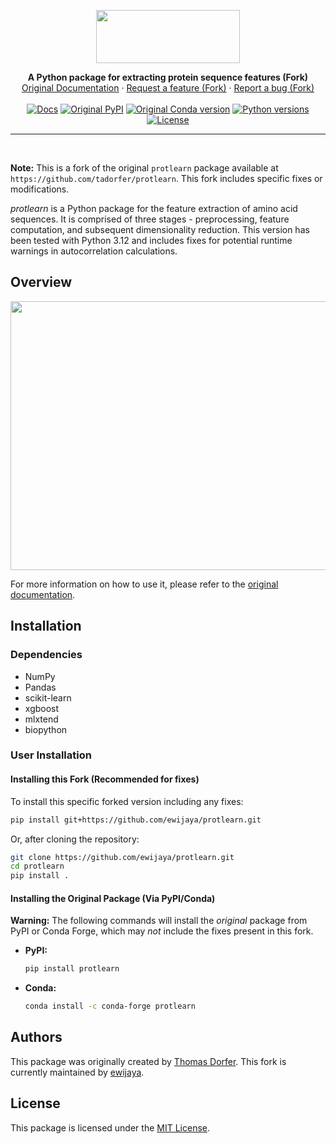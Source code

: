 <p align="center">
  <img src="https://raw.githubusercontent.com/tadorfer/protlearn/master/imgs/protlearn_logo.png" height="85" width="230">
</p>

<p align="center">
  <strong>A Python package for extracting protein sequence features (Fork)</strong>
  <br>
  <a href="https://protlearn.readthedocs.io/en/latest/">Original Documentation</a>
  ·
  <a href="https://github.com/ewijaya/protlearn/issues/new?assignees=&labels=&template=feature_request.md&title=%5BNEW+FEATURE%5D">Request a feature (Fork)</a>
  ·
  <a href="https://github.com/ewijaya/protlearn/issues/new?assignees=&labels=&template=bug_report.md&title=%5BBUG%5D">Report a bug (Fork)</a>
  <br><br>
  <!-- Travis CI and Codecov badges removed as they likely need setup for the fork -->
  <!-- <a href="https://travis-ci.org/tadorfer/protlearn"><img alt="Travis CI" src="https://img.shields.io/travis/tadorfer/protlearn"></a> -->
  <!-- <a href="https://codecov.io/gh/tadorfer/protlearn"><img alt="Codecov" src="https://codecov.io/gh/tadorfer/protlearn/branch/master/graph/badge.svg"></a> -->
  <a href="https://protlearn.readthedocs.io/en/latest/?badge=latest"><img alt="Docs" src="https://readthedocs.org/projects/protlearn/badge/?version=latest"></a>
  <a href="https://pypi.org/project/protlearn/"><img alt="Original PyPI" src="https://img.shields.io/pypi/v/protlearn"></a>
  <a href="https://anaconda.org/conda-forge/protlearn"><img alt="Original Conda version" src="https://img.shields.io/conda/vn/conda-forge/protlearn.svg"></a>
  <a href="https://img.shields.io/pypi/pyversions/protlearn"><img alt="Python versions" src="https://img.shields.io/pypi/pyversions/protlearn"></a>
  <a href="https://github.com/ewijaya/protlearn/blob/master/LICENSE"><img alt="License" src="https://img.shields.io/badge/License-MIT-blue.svg"></a>
</p>
<hr><br>

**Note:** This is a fork of the original `protlearn` package available at `https://github.com/tadorfer/protlearn`. This fork includes specific fixes or modifications.

*protlearn* is a Python package for the feature extraction of amino acid sequences.
It is comprised of three stages - preprocessing, feature computation, and
subsequent dimensionality reduction. This version has been tested with Python 3.12 and includes fixes for potential runtime warnings in autocorrelation calculations.

## Overview

<p align="center">
  <img src="https://raw.githubusercontent.com/tadorfer/protlearn/master/imgs/protlearn_summary.png" height="430" width="624">
</p>

For more information on how to use it, please refer to the [original documentation](https://protlearn.readthedocs.io/en/latest/).

## Installation

### Dependencies

- NumPy
- Pandas
- scikit-learn
- xgboost
- mlxtend
- biopython

### User Installation

#### Installing this Fork (Recommended for fixes)

To install this specific forked version including any fixes:

```bash
pip install git+https://github.com/ewijaya/protlearn.git
```
Or, after cloning the repository:
```bash
git clone https://github.com/ewijaya/protlearn.git
cd protlearn
pip install .
```

#### Installing the Original Package (Via PyPI/Conda)

**Warning:** The following commands will install the *original* package from PyPI or Conda Forge, which may *not* include the fixes present in this fork.

*   **PyPI:**
    ```bash
    pip install protlearn
    ```

*   **Conda:**
    ```bash
    conda install -c conda-forge protlearn
    ```

## Authors

This package was originally created by [Thomas Dorfer](https://github.com/tadorfer).
This fork is currently maintained by [ewijaya](https://github.com/ewijaya).

## License

This package is licensed under the [MIT License](https://github.com/ewijaya/protlearn/blob/master/LICENSE).
